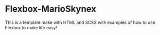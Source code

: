 # Flexbox-MarioSkynex
This is a template make with HTML and SCSS with examples of how to use Flexbox to make life easy! 

